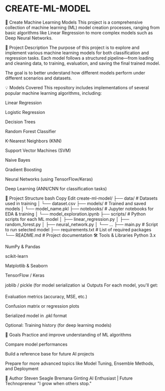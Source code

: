 # CREATE-ML-MODEL
🤖 Create Machine Learning Models
This project is a comprehensive collection of machine learning (ML) model creation processes, ranging from basic algorithms like Linear Regression to more complex models such as Deep Neural Networks.

📌 Project Description
The purpose of this project is to explore and implement various machine learning models for both classification and regression tasks. Each model follows a structured pipeline—from loading and cleaning data, to training, evaluation, and saving the final trained model.

The goal is to better understand how different models perform under different scenarios and datasets.

💡 Models Covered
This repository includes implementations of several popular machine learning algorithms, including:

Linear Regression

Logistic Regression

Decision Trees

Random Forest Classifier

K-Nearest Neighbors (KNN)

Support Vector Machines (SVM)

Naive Bayes

Gradient Boosting

Neural Networks (using TensorFlow/Keras)

Deep Learning (ANN/CNN for classification tasks)

🧱 Project Structure
bash
Copy
Edit
create-ml-model/
├── data/                   # Datasets used in training
│   └── dataset.csv
├── models/                 # Trained and saved models
│   └── model_name.pkl
├── notebooks/              # Jupyter notebooks for EDA & training
│   └── model_exploration.ipynb
├── scripts/                # Python scripts for each ML model
│   ├── linear_regression.py
│   ├── random_forest.py
│   ├── neural_network.py
│   └── ...
├── main.py                 # Script to run selected model
├── requirements.txt        # List of required packages
└── README.md               # Project documentation
🛠 Tools & Libraries
Python 3.x

NumPy & Pandas

scikit-learn

Matplotlib & Seaborn

TensorFlow / Keras

joblib / pickle (for model serialization
📊 Outputs
For each model, you'll get:

Evaluation metrics (accuracy, MSE, etc.)

Confusion matrix or regression plots

Serialized model in .pkl format

Optional: Training history (for deep learning models)

🌟 Goals
Practice and improve understanding of ML algorithms

Compare model performances

Build a reference base for future AI projects

Prepare for more advanced topics like Model Tuning, Ensemble Methods, and Deployment

👤 Author
Steven Seagle Bremana Ginting
AI Enthusiast | Future Technopreneur
"I grow when others stop."
